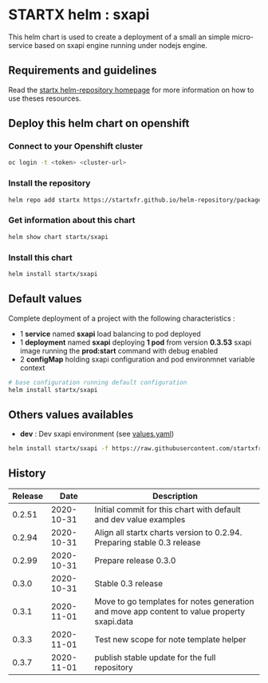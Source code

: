 # STARTX helm : sxapi

This helm chart is used to create a deployment of a small an simple micro-service based on 
sxapi engine running under nodejs engine.

## Requirements and guidelines

Read the [startx helm-repository homepage](https://startxfr.github.io/helm-repository) for
more information on how to use theses resources.

## Deploy this helm chart on openshift

### Connect to your Openshift cluster

```bash
oc login -t <token> <cluster-url>
```

### Install the repository

```bash
helm repo add startx https://startxfr.github.io/helm-repository/packages/
```

### Get information about this chart

```bash
helm show chart startx/sxapi
```

### Install this chart

```bash
helm install startx/sxapi
```

## Default values

Complete deployment of a project with the following characteristics :

- 1 **service** named **sxapi** load balancing to pod deployed
- 1 **deployment** named **sxapi** deploying **1 pod** from version **0.3.53** sxapi image running the **prod:start** command with debug enabled
- 2 **configMap** holding sxapi configuration and pod environmnet variable context

```bash
# base configuration running default configuration
helm install startx/sxapi
```

## Others values availables

- **dev** : Dev sxapi environment (see [values.yaml](https://raw.githubusercontent.com/startxfr/helm-repository/master/charts/sxapi/values-dev.yaml))

```bash
helm install startx/sxapi -f https://raw.githubusercontent.com/startxfr/helm-repository/master/charts/sxapi/values-dev.yaml
```

## History

| Release | Date       | Description
| ------- | ---------- | -----------------------------------------------------
| 0.2.51  | 2020-10-31 | Initial commit for this chart with default and dev value examples
| 0.2.94  | 2020-10-31 | Align all startx charts version to 0.2.94. Preparing stable 0.3 release
| 0.2.99  | 2020-10-31 | Prepare release 0.3.0
| 0.3.0   | 2020-10-31 | Stable 0.3 release
| 0.3.1  | 2020-11-01 | Move to go templates for notes generation and move app content to value property sxapi.data
| 0.3.3  | 2020-11-01 | Test new scope for note template helper
| 0.3.7  | 2020-11-01 | publish stable update for the full repository
